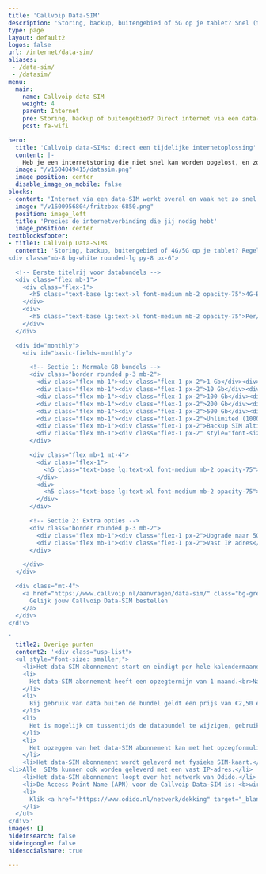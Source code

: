 ```yaml
---
title: 'Callvoip Data-SIM'
description: 'Storing, backup, buitengebied of 5G op je tablet? Snel (tijdelijk) internet met een data-SIM van Callvoip.'
type: page
layout: default2
logos: false
url: /internet/data-sim/
aliases:
 - /data-sim/
 - /datasim/
menu:
  main:
    name: Callvoip data-SIM
    weight: 4
    parent: Internet
    pre: Storing, backup of buitengebied? Direct internet via een data-SIM
    post: fa-wifi

hero:
  title: 'Callvoip data-SIMs: direct een tijdelijke internetoplossing'
  content: |-
    Heb je een internetstoring die niet snel kan worden opgelost, en zoek je een tijdelijk alternatief? Callvoip kan je voorzien van een data-SIM zodat je snel weer online bent. Een ideale match met bv de <a href="https://callvoip.shop/lte-modem-router/1105-fritzbox-6850-lte.html" target="_blank">FRITZBox 6850</a> of <a href="https://callvoip.shop/home/12118-fritzbox-6860-5g.html" target="_blank">6860 5G</a>.<br><br><a href="https://callvoip.nl/aanvragen/data-sim/" target="_blank" class="button">Data-SIM aanvragen</a>
  image: "/v1604049415/datasim.png"
  image_position: center
  disable_image_on_mobile: false
blocks:
- content: 'Internet via een data-SIM werkt overal en vaak net zo snel als de internetverbinding die je gewend bent thuis!<br>Dat maakt een data-SIM een fijne oplossing als je onverwachts wordt geplaagd door een internetstoring. Vooral als die wat langer duurt!<br>We kunnen je snel voorzien van een complete oplossing: een SIM kaart met het gewenste abonnement. Fijn is dat je geen lange looptijd hebt, je kunt het abonnement dus weer opzeggen als het niet meer nodig is. Naast de SIM kunnen we je ook voorzien van een FRITZBox waar we de SIM al in plaatsen. Je hoeft dan alleen nog maar de stekker in het stopcontact te doen en je kunt weer aan de slag.<br><br>Voor extra zekerheid kun je ook kiezen voor een <b>Backup SIM</b>. Deze springt automatisch bij wanneer je vaste verbinding (glasvezel of DSL) uitvalt. Zo blijf je altijd online, bijvoorbeeld om te blijven pinnen of door te werken zonder onderbreking. Het dataverbruik is in dit geval onbeperkt, zolang je de SIM alleen gebruikt bij storingen.'
  image: "/v1600956804/fritzbox-6850.png"
  position: image_left
  title: 'Precies de internetverbinding die jij nodig hebt'
  image_position: center
textblocksfooter:
- title1: Callvoip Data-SIMs
  content1: 'Storing, backup, buitengebied of 4G/5G op je tablet? Regel snel (tijdelijk) internet met een Callvoip data-SIM.<br><br>
<div class="mb-8 bg-white rounded-lg py-8 px-6">

  <!-- Eerste titelrij voor databundels -->
  <div class="flex mb-1">
    <div class="flex-1">
      <h5 class="text-base lg:text-xl font-medium mb-2 opacity-75">4G-Bundels</h5>
    </div>
    <div>
      <h5 class="text-base lg:text-xl font-medium mb-2 opacity-75">Per/mnd (excl. BTW)</h5>
    </div>
  </div>

  <div id="monthly">
    <div id="basic-fields-monthly">

      <!-- Sectie 1: Normale GB bundels -->
      <div class="border rounded p-3 mb-2">
        <div class="flex mb-1"><div class="flex-1 px-2">1 Gb</div><div>€&nbsp;10,-</div></div>
        <div class="flex mb-1"><div class="flex-1 px-2">10 Gb</div><div>€&nbsp;19,-</div></div>
        <div class="flex mb-1"><div class="flex-1 px-2">100 Gb</div><div>€&nbsp;50,-</div></div>
        <div class="flex mb-1"><div class="flex-1 px-2">200 Gb</div><div>€&nbsp;60,-</div></div>
        <div class="flex mb-1"><div class="flex-1 px-2">500 Gb</div><div>€&nbsp;75,-</div></div>
        <div class="flex mb-1"><div class="flex-1 px-2">Unlimited (1000 Gb)</div><div>€&nbsp;90,-</div></div>
        <div class="flex mb-1"><div class="flex-1 px-2">Backup SIM altijd online*</div><div>€&nbsp;15,-</div></div>
        <div class="flex mb-1"><div class="flex-1 px-2" style="font-size:11px; padding-top:5px;">De eenmalige kosten bedragen € 25,- ex BTW<br>De abonnementen hebben een contractduur van 1 kalendermaand en zijn daarna opzegbaar per hele kalendermaand met een opzegtermijn van één maand.<br><br>*Een backup SIM kent geen datalimiet en kan ca. 4 dagen per jaar worden gebruik in geval van een storing met de primaire internetverbinding via glasvezel, kabel of dsl.</div><div></div></div>
      </div>

      <div class="flex mb-1 mt-4">
        <div class="flex-1">
          <h5 class="text-base lg:text-xl font-medium mb-2 opacity-75">Opties</h5>
        </div>
        <div>
          <h5 class="text-base lg:text-xl font-medium mb-2 opacity-75">Per/mnd (excl. btw)</h5>
        </div>
      </div>

      <!-- Sectie 2: Extra opties -->
      <div class="border rounded p-3 mb-2">
        <div class="flex mb-1"><div class="flex-1 px-2">Upgrade naar 5G internet</div><div>€&nbsp;4,-</div></div>
        <div class="flex mb-1"><div class="flex-1 px-2">Vast IP adres</div><div>€&nbsp;10,-</div></div>
      </div>

    </div>
  </div>

  <div class="mt-4">
    <a href="https://www.callvoip.nl/aanvragen/data-sim/" class="bg-grey-dark hover:shadow-lg text-white rounded-md block text-center w-full px-4 py-2">
      Gelijk jouw Callvoip Data-SIM bestellen
    </a>
  </div>
</div>

'
  title2: Overige punten
  content2: '<div class="usp-list">
  <ul style="font-size: smaller;">
    <li>Het data-SIM abonnement start en eindigt per hele kalendermaand.</li>
    <li>
      Het data-SIM abonnement heeft een opzegtermijn van 1 maand.<br>Na opzegging eindigt het abonnement aan het einde van de daarop volgende kalendermaand.
    </li>
    <li>
      Bij gebruik van data buiten de bundel geldt een prijs van €2,50 ex BTW per GB buiten de bundel.
    </li>
    <li>
      Het is mogelijk om tussentijds de databundel te wijzigen, gebruik het wijzigingsformulier op <a href="https://www.callvoip.nl/mijncallvoip" target="_blank">mijncallvoip</a>.<br>De wijziging wordt dan naar verwachting dezelfde of de volgende werkdag uitgevoerd.
    </li>
    <li>
      Het opzeggen van het data-SIM abonnement kan met het opzegformulier op <a href="https://www.callvoip.nl/mijncallvoip" target="_blank">mijncallvoip</a>. U ontvangt een bevestiging.
    </li>
    <li>Het data-SIM abonnement wordt geleverd met fysieke SIM-kaart.</li>
<li>Alle  SIMs kunnen ook worden geleverd met een vast IP-adres.</li>
    <li>Het data-SIM abonnement loopt over het netwerk van Odido.</li>
    <li>De Access Point Name (APN) voor de Callvoip Data-SIM is: <b>wireless.internet</b></li>
    <li>
      Klik <a href="https://www.odido.nl/netwerk/dekking" target="_blank">hier</a> om de Odido 4G 5G dekkingskaart te bezoeken.
    </li>
  </ul>
</div>'
images: []
hideinsearch: false
hideingoogle: false
hidesocialshare: true

---
```

